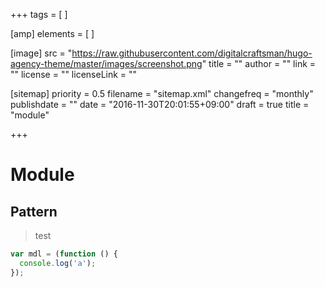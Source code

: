 +++
tags = [
]

[amp]
  elements = [
]

[image]
  src = "https://raw.githubusercontent.com/digitalcraftsman/hugo-agency-theme/master/images/screenshot.png"
  title = ""
  author = ""
  link = ""
  license = ""
  licenseLink = ""

[sitemap]
  priority = 0.5
  filename = "sitemap.xml"
  changefreq = "monthly"
publishdate = ""
date = "2016-11-30T20:01:55+09:00"
draft = true
title = "module"

+++

# Module

## Pattern

> test

```javascript
var mdl = (function () {
  console.log('a');
});
```
